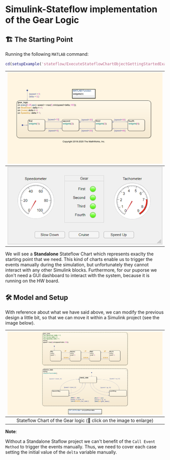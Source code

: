 # Simulink-Stateflow implementation of the Gear Logic

## 🏗 The Starting Point

Running the following `MATLAB` command:

```Matlab
cd(setupExample('stateflow/ExecuteStateflowChartObjectGettingStartedExample')); edit sf_car_standalone.sfx; edit sf_car_dash
```

| ![](assets/sf_dash.png) |
| :---------------: |
| ![](assets/dash.png) |


We will see a **Standalone** Stateflow Chart which represents exaclty the starting point that we need.
This kind of charts enable us to trigger the events manually during the simulation, but unfortunately they cannot interact with any other Simulink blocks. Furthermore, for our puporse we don't need a GUI dashboard to interact with the system, because it is running on the HW board.


## 🛠 Model and Setup

With reference about what we have said above, we can modify the previous design a little bit, so that we can move it within a Simulink project (see the image below).


| ![](assets/sf_gear_logic.png) |
| :---------------: |
| Stateflow Chart of the Gear logic (🔘 click on the image to enlarge) |

**Note**:

Without a Standalone Staflow project we can't benefit of the `Call Event Method` to trigger the events manually. Thus, we need to cover each case setting the initial value of the `delta` variable manually.
